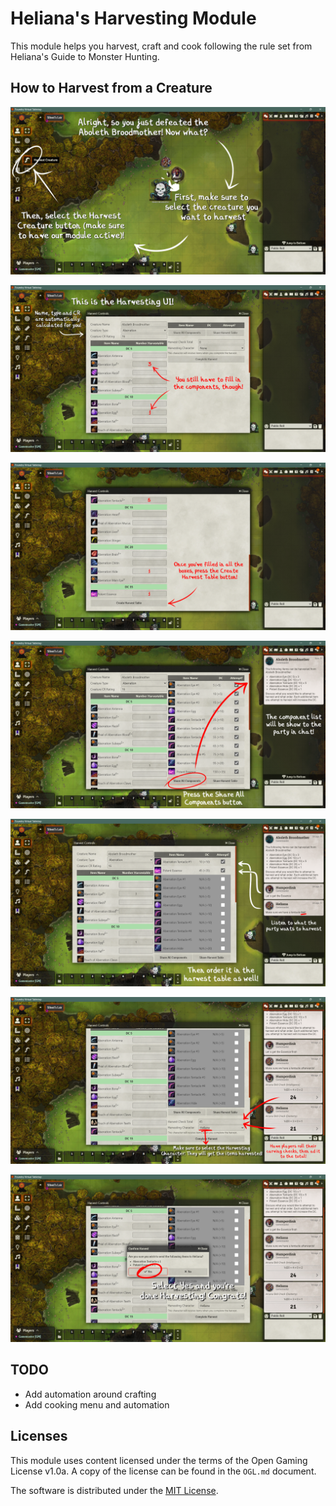 # Heliana's Harvesting Module

This module helps you harvest, craft and cook following the rule set from Heliana's Guide to Monster Hunting.

## How to Harvest from a Creature

![The GM selects a creature you want to harvest then click the Harvest Creature button](/images/harvesting/step1.png)

![Fill in the creature name and type, the fill in the number of component](/images/harvesting/step2.png)

![Click the "Create Harvest Table" button](/images/harvesting/step3.png)

![Share the components with your players](/images/harvesting/step4.png)

![Have the players decide what to harvest and what order](/images/harvesting/step5.png)

![Have players roll their checks then fill in the harvest check total](/images/harvesting/step6.png)

![Select the player to send the components to the complete your harvest!](/images/harvesting/step7.png)

## TODO

* Add automation around crafting
* Add cooking menu and automation

## Licenses

This module uses content licensed under the terms of the Open Gaming License v1.0a. A copy of the license can be found in the `OGL.md` document.

The software is distributed under the [MIT License](https://mit-license.org/).
